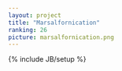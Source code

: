 ```yaml
---
layout: project
title: "Marsalfornication"
ranking: 26
picture: marsalfornication.png
---
```

{% include JB/setup %}

